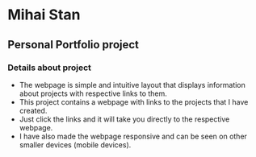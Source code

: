 # Mihai Stan

## Personal Portfolio project

### Details about project

- The webpage is simple and intuitive layout that displays information about projects with respective links to them.
- This project contains a webpage with links to the projects that I have created.
- Just click the links and it will take you directly to the respective webpage.
- I have also made the webpage responsive and can be seen on other smaller devices (mobile devices).

